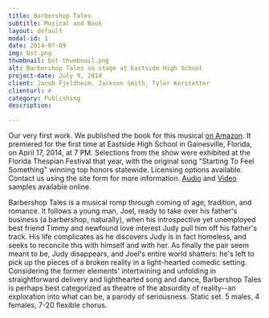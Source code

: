 ```yaml
---
title: Barbershop Tales
subtitle: Musical and Book
layout: default
modal-id: 1
date: 2014-07-09
img: bst.png
thumbnail: bst-thumbnail.png
alt: Barbershop Tales on stage at Eastside High School
project-date: July 9, 2014
client: Jacob Fjeldheim, Jackson Smith, Tyler Kerstetter
clienturl: #
category: Publishing
description:

---
```

Our very first work. We published the book for this musical [on Amazon](http://www.amazon.com/Barbershop-Tales-Jacob-John-Fjeldheim/dp/0990566307/). It premiered for the first time at Eastside High School in Gainesville, Florida, on April 17, 2014, at 7 PM. Selections from the show were exhibited at the Florida Thespian Festival that year, with the original song "Starting To Feel Something" winning top honors statewide.
Licensing options available. Contact us using the site form for more information.
[Audio](https://soundcloud.com/casey-doran-1/sets/barbershop-tales) and [Video](http://www.ehsdramagvfl.org/barbershop-tales-videos.html) samples available online.

Barbershop Tales is a musical romp through coming of age, tradition, and romance. It follows a young man, Joel, ready to take over his father's business (a barbershop, naturally), when his introspective yet unemployed best friend Timmy and newfound love interest Judy pull him off his father's track. His life complicates as he discovers Judy is in fact homeless, and seeks to reconcile this with himself and with her. As finally the pair seem meant to be, Judy disappears, and Joel's entire world shatters: he's left to pick up the pieces of a broken reality in a light-hearted comedic setting. Considering the former elements' intertwining and unfolding in straightforward delivery and lighthearted song and dance, Barbershop Tales is perhaps best categorized as theatre of the absurdity of reality--an exploration into what can be, a parody of seriousness. Static set. 5 males, 4 females, 7-20 flexible chorus.
